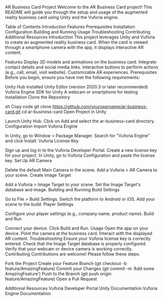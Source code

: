 AR Business Card Project
Welcome to the AR Business Card project! This README will guide you through the setup and usage of the augmented reality business card using Unity and the Vuforia engine.

Table of Contents
Introduction
Features
Prerequisites
Installation
Configuration
Building and Running
Usage
Troubleshooting
Contributing
Additional Resources
Introduction
This project leverages Unity and Vuforia to create an augmented reality business card. When the card is viewed through a smartphone camera with the app, it displays interactive AR content.

Features
Display 3D models and animations on the business card.
Integrate contact details and social media links.
Interactive buttons to perform actions (e.g., call, email, visit website).
Customizable AR experiences.
Prerequisites
Before you begin, ensure you have met the following requirements:

Unity Hub installed
Unity Editor (version 2020.3 or later recommended)
Vuforia Engine SDK for Unity
A webcam or smartphone for testing
Installation
Clone the Repository

sh
Copy code
git clone https://github.com/yourusername/ar-business-card.git
cd ar-business-card
Open Project in Unity

Launch Unity Hub.
Click on Add and select the ar-business-card directory.
Configuration
Import Vuforia Engine

In Unity, go to Window > Package Manager.
Search for "Vuforia Engine" and click Install.
Vuforia License Key

Sign up and log in to the Vuforia Developer Portal.
Create a new license key for your project.
In Unity, go to Vuforia Configuration and paste the license key.
Set Up AR Camera

Delete the default Main Camera in the scene.
Add a Vuforia > AR Camera to your scene.
Create Image Target

Add a Vuforia > Image Target to your scene.
Set the Image Target's database and image.
Building and Running
Build Settings

Go to File > Build Settings.
Switch the platform to Android or iOS.
Add your scene to the build.
Player Settings

Configure your player settings (e.g., company name, product name).
Build and Run

Connect your device.
Click Build and Run.
Usage
Open the app on your device.
Point the camera at the business card.
Interact with the displayed AR content.
Troubleshooting
Ensure your Vuforia license key is correctly entered.
Check that the Image Target database is properly configured.
Verify that your webcam or device camera is working correctly.
Contributing
Contributions are welcome! Please follow these steps:

Fork the Project
Create your Feature Branch (git checkout -b feature/AmazingFeature)
Commit your Changes (git commit -m 'Add some AmazingFeature')
Push to the Branch (git push origin feature/AmazingFeature)
Open a Pull Request

Additional Resources
Vuforia Developer Portal
Unity Documentation
Vuforia Engine Documentation
